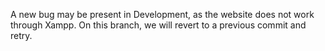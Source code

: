 A new bug may be present in Development, as the website does not work through Xampp. On this branch, we will revert to a previous commit and retry.
